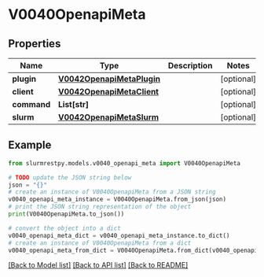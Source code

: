 # V0040OpenapiMeta


## Properties

Name | Type | Description | Notes
------------ | ------------- | ------------- | -------------
**plugin** | [**V0042OpenapiMetaPlugin**](V0042OpenapiMetaPlugin.md) |  | [optional]
**client** | [**V0042OpenapiMetaClient**](V0042OpenapiMetaClient.md) |  | [optional]
**command** | **List[str]** |  | [optional]
**slurm** | [**V0042OpenapiMetaSlurm**](V0042OpenapiMetaSlurm.md) |  | [optional]

## Example

```python
from slurmrestpy.models.v0040_openapi_meta import V0040OpenapiMeta

# TODO update the JSON string below
json = "{}"
# create an instance of V0040OpenapiMeta from a JSON string
v0040_openapi_meta_instance = V0040OpenapiMeta.from_json(json)
# print the JSON string representation of the object
print(V0040OpenapiMeta.to_json())

# convert the object into a dict
v0040_openapi_meta_dict = v0040_openapi_meta_instance.to_dict()
# create an instance of V0040OpenapiMeta from a dict
v0040_openapi_meta_from_dict = V0040OpenapiMeta.from_dict(v0040_openapi_meta_dict)
```
[[Back to Model list]](../README.md#documentation-for-models) [[Back to API list]](../README.md#documentation-for-api-endpoints) [[Back to README]](../README.md)


